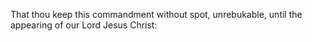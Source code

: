 That thou keep this commandment without spot, unrebukable, until the appearing of our Lord Jesus Christ:
